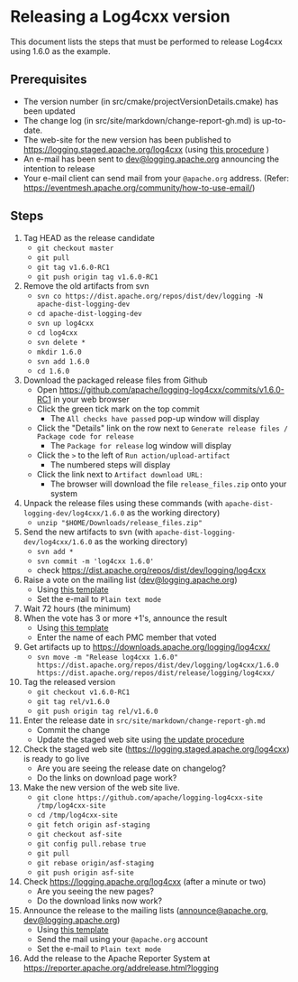 Releasing a Log4cxx version
===================

This document lists the steps that must be performed to release Log4cxx
using 1.6.0 as the example.

Prerequisites
----------

* The version number (in src/cmake/projectVersionDetails.cmake) has been updated
* The change log (in src/site/markdown/change-report-gh.md) is up-to-date.
* The web-site for the new version has been published to https://logging.staged.apache.org/log4cxx (using [this procedure](staging.md) )
* An e-mail has been sent to dev@logging.apache.org announcing the intention to release
* Your e-mail client can send mail from your `@apache.org` address. (Refer: https://eventmesh.apache.org/community/how-to-use-email/)

Steps
-----

1. Tag HEAD as the release candidate
    - `git checkout master`
    - `git pull`
    - `git tag v1.6.0-RC1`
    - `git push origin tag v1.6.0-RC1`
1. Remove the old artifacts from svn
    - `svn co https://dist.apache.org/repos/dist/dev/logging -N apache-dist-logging-dev`
    - `cd apache-dist-logging-dev`
    - `svn up log4cxx`
    - `cd log4cxx`
    - `svn delete *`
    - `mkdir 1.6.0`
    - `svn add 1.6.0`
    - `cd 1.6.0`
1. Download the packaged release files from Github
    - Open https://github.com/apache/logging-log4cxx/commits/v1.6.0-RC1 in your web browser
    - Click the green tick mark on the top commit
        - The `All checks have passed` pop-up window will display
    - Click the "Details" link on the row next to `Generate release files / Package code for release`
        - The `Package for release` log window will display
    - Click the `>` to the left of `Run action/upload-artifact`
        - The numbered steps will display
    - Click the link next to `Artifact download URL:`
        - The browser will download the file `release_files.zip` onto your system
1. Unpack the release files using these commands (with `apache-dist-logging-dev/log4cxx/1.6.0` as the working directory)
    - `unzip "$HOME/Downloads/release_files.zip"`
1. Send the new artifacts to svn (with `apache-dist-logging-dev/log4cxx/1.6.0` as the working directory)
    - `svn add *`
    - `svn commit -m 'log4cxx 1.6.0'`
    - check https://dist.apache.org/repos/dist/dev/logging/log4cxx
1. Raise a vote on the mailing list (dev@logging.apache.org)
   - Using [this template](MailTemplate.txt)
   - Set the e-mail to `Plain text mode`
1. Wait 72 hours (the minimum)
1. When the vote has 3 or more +1's, announce the result
   - Using [this template](MailTemplate.Result.txt)
   - Enter the name of each PMC member that voted
1. Get artifacts up to https://downloads.apache.org/logging/log4cxx/
    - `svn move -m "Release log4cxx 1.6.0" https://dist.apache.org/repos/dist/dev/logging/log4cxx/1.6.0   https://dist.apache.org/repos/dist/release/logging/log4cxx/`
1. Tag the released version
    - `git checkout v1.6.0-RC1`
    - `git tag rel/v1.6.0`
    - `git push origin tag rel/v1.6.0`
1. Enter the release date in `src/site/markdown/change-report-gh.md`
    - Commit the change
    - Update the staged web site using [the update procedure](staging.md)
1. Check the staged web site (https://logging.staged.apache.org/log4cxx) is ready to go live
    - Are you are seeing the release date on changelog?
    - Do the links on download page work?
1. Make the new version of the web site live.
    - `git clone https://github.com/apache/logging-log4cxx-site /tmp/log4cxx-site`
    - `cd /tmp/log4cxx-site`
    - `git fetch origin asf-staging`
    - `git checkout asf-site`
    - `git config pull.rebase true`
    - `git pull`
    - `git rebase origin/asf-staging`
    - `git push origin asf-site`
1. Check https://logging.apache.org/log4cxx (after a minute or two)
    - Are you seeing the new pages?
    - Do the download links now work?
1. Announce the release to the mailing lists (announce@apache.org, dev@logging.apache.org)
   - Using [this template](MailTemplate.Announce.txt)
   - Send the mail using your `@apache.org` account
   - Set the e-mail to `Plain text mode`
1. Add the release to the Apache Reporter System at https://reporter.apache.org/addrelease.html?logging
